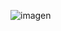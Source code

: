 ![imagen](https://github.com/SantiCiolfi/objetos-1-Ejercicio-15/assets/148510092/b84ef936-2488-4168-8b01-a8786b9e620b)

